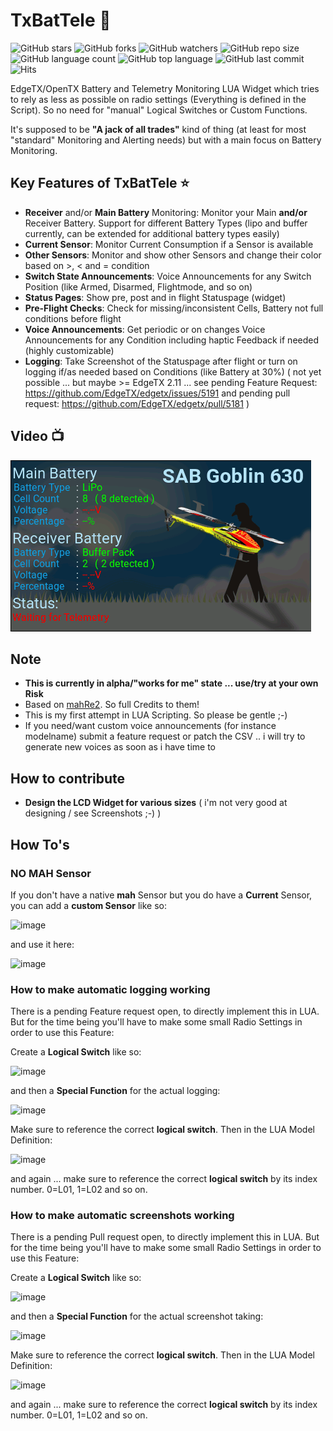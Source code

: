 # TxBatTele :battery:

![GitHub stars](https://img.shields.io/github/stars/derelict/TxBatTele?style=social)
![GitHub forks](https://img.shields.io/github/forks/derelict/TxBatTele?style=social)
![GitHub watchers](https://img.shields.io/github/watchers/derelict/TxBatTele?style=social)
![GitHub repo size](https://img.shields.io/github/repo-size/derelict/TxBatTele)
![GitHub language count](https://img.shields.io/github/languages/count/derelict/TxBatTele)
![GitHub top language](https://img.shields.io/github/languages/top/derelict/TxBatTele)
![GitHub last commit](https://img.shields.io/github/last-commit/derelict/TxBatTele?color=red)
![Hits](https://hits.seeyoufarm.com/api/count/incr/badge.svg?url=https%3A%2F%2Fgithub.com%2Fderelict%2FTxBatTele&count_bg=%2379C83D&title_bg=%23555555&icon=&icon_color=%23E7E7E7&title=hits&edge_flat=false)

EdgeTX/OpenTX Battery and Telemetry Monitoring LUA Widget which tries to rely as less as possible on radio settings (Everything is defined in the Script). So no need for "manual" Logical Switches or Custom Functions.

It's supposed to be **"A jack of all trades"** kind of thing (at least for most "standard" Monitoring and Alerting needs) but with a main focus on Battery Monitoring.

## Key Features of TxBatTele ⭐
- **Receiver** and/or **Main Battery** Monitoring: Monitor your Main **and/or** Receiver Battery. Support for different Battery Types (lipo and buffer currently, can be extended for additional battery types easily)
- **Current Sensor**: Monitor Current Consumption if a Sensor is available
- **Other Sensors**: Monitor and show other Sensors and change their color based on >, < and = condition
- **Switch State Announcements**: Voice Announcements for any Switch Position (like Armed, Disarmed, Flightmode, and so on)
- **Status Pages**: Show pre, post and in flight Statuspage (widget)
- **Pre-Flight Checks**: Check for missing/inconsistent Cells, Battery not full conditions before flight
- **Voice Announcements**: Get periodic or on changes Voice Announcements for any Condition including haptic Feedback if needed (highly customizable)
- **Logging**: Take Screenshot of the Statuspage after flight or turn on logging if/as needed based on Conditions (like Battery at 30%) ( not yet possible ... but maybe >= EdgeTX 2.11 ... see pending Feature Request: https://github.com/EdgeTX/edgetx/issues/5191 and pending pull request: https://github.com/EdgeTX/edgetx/pull/5181 )

## Video :tv:
[<img src="screenshots/demovid.gif">](https://youtu.be/zkkMqSeXS8w)

## Note
- **This is currently in alpha/"works for me" state ... use/try at your own Risk**
- Based on [mahRe2](https://github.com/fdm225/mahRe2). So full Credits to them!
- This is my first attempt in LUA Scripting. So please be gentle ;-)
- If you need/want custom voice announcements (for instance modelname) submit a feature request or patch the CSV .. i will try to generate new voices as soon as i have time to

## How to contribute
- **Design the LCD Widget for various sizes** ( i'm not very good at designing / see Screenshots ;-) )

## How To's
### NO MAH Sensor
If you don't have a native **mah** Sensor but you do have a **Current** Sensor, you can add a **custom Sensor** like so:

![image](https://github.com/derelict/TxBatTele/assets/2826671/7510e0a4-cda9-4f3e-937d-59755bf00a51)

and use it here:

![image](https://github.com/derelict/TxBatTele/assets/2826671/899175e5-2013-4740-a058-fd3edc4ff4bc)

### How to make automatic logging working
There is a pending Feature request open, to directly implement this in LUA. But for the time being you'll have to make some small Radio Settings in order to use this Feature:

Create a **Logical Switch** like so:

![image](https://github.com/derelict/TxBatTele/assets/2826671/b6b1c3cd-5002-4b37-a6c9-de3d3fd41b73)

and then a **Special Function** for the actual logging:

![image](https://github.com/derelict/TxBatTele/assets/2826671/a6bc40c3-0486-4716-b21f-451a296fca34)

Make sure to reference the correct **logical switch**. Then in the LUA Model Definition:

![image](https://github.com/derelict/TxBatTele/assets/2826671/9e94d1ed-b566-4ed2-bf47-f1744532c5d8)

and again ... make sure to reference the correct **logical switch** by its index number. 0=L01, 1=L02 and so on.

### How to make automatic screenshots working
There is a pending Pull request open, to directly implement this in LUA. But for the time being you'll have to make some small Radio Settings in order to use this Feature:

Create a **Logical Switch** like so:

![image](https://github.com/derelict/TxBatTele/assets/2826671/fe1071b8-fe24-4f0e-98a9-3b7b9d034f02)

and then a **Special Function** for the actual screenshot taking:

![image](https://github.com/derelict/TxBatTele/assets/2826671/93556a3a-2cc2-4581-849e-09326ece0aa0)

Make sure to reference the correct **logical switch**. Then in the LUA Model Definition:

![image](https://github.com/derelict/TxBatTele/assets/2826671/3582b5b4-ddea-4129-b208-fc20a4f7bc61)

and again ... make sure to reference the correct **logical switch** by its index number. 0=L01, 1=L02 and so on.

